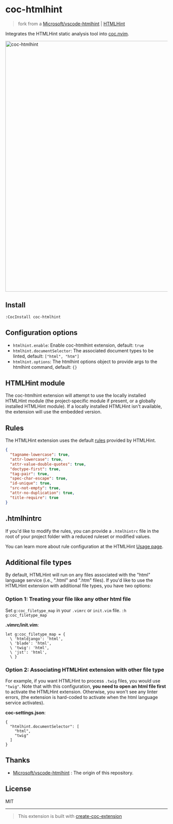 # coc-htmlhint

> fork from a [Microsoft/vscode-htmlhint](https://github.com/Microsoft/vscode-htmlhint) | [HTMLHint](https://marketplace.visualstudio.com/items?itemName=mkaufman.HTMLHint)

Integrates the HTMLHint static analysis tool into [coc.nvim](https://github.com/neoclide/coc.nvim).

<img width="780" alt="coc-htmlhint" src="https://user-images.githubusercontent.com/188642/108600922-232c3b00-73dd-11eb-911a-bee9984c50ab.png">

## Install

`:CocInstall coc-htmlhint`

## Configuration options

- `htmlhint.enable`: Enable coc-htmlhint extension, default: `true`
- `htmlhint.documentSelector`: The associated document types to be linted, default: `["html", "htm"]`
- `htmlhint.options`: The htmlhint options object to provide args to the htmlhint command, default: `{}`

## HTMLHint module

The coc-htmlhint extension will attempt to use the locally installed HTMLHint module (the project-specific module if present, or a globally installed HTMLHint module). If a locally installed HTMLHint isn't available, the extension will use the embedded version.

## Rules

The HTMLHint extension uses the default [rules](https://github.com/htmlhint/HTMLHint/wiki/Usage#about-rules) provided by HTMLHint.

```json
{
  "tagname-lowercase": true,
  "attr-lowercase": true,
  "attr-value-double-quotes": true,
  "doctype-first": true,
  "tag-pair": true,
  "spec-char-escape": true,
  "id-unique": true,
  "src-not-empty": true,
  "attr-no-duplication": true,
  "title-require": true
}
```

## .htmlhintrc

If you'd like to modify the rules, you can provide a `.htmlhintrc` file in the root of your project folder with a reduced ruleset or modified values.

You can learn more about rule configuration at the HTMLHint [Usage page](https://github.com/htmlhint/HTMLHint/wiki/Usage).

## Additional file types

By default, HTMLHint will run on any files associated with the "html" language service (i.e., ".html" and ".htm" files). If you'd like to use the HTMLHint extension with additional file types, you have two options:

### Option 1: Treating your file like any other html file

Set `g:coc_filetype_map` in your `.vimrc` or `init.vim` file. `:h g:coc_filetype_map`

**.vimrc/init.vim**:

```
let g:coc_filetype_map = {
  \ 'htmldjango': 'html',
  \ 'blade': 'html',
  \ 'twig': 'html',
  \ 'jst': 'html',
  \ }
```

### Option 2: Associating HTMLHint extension with other file type

For example, if you want HTMLHint to process `.twig` files, you would use `"twig"`. Note that with this configuration, **you need to open an html file first** to activate the HTMLHint extension. Otherwise, you won't see any linter errors, (the extension is hard-coded to activate when the html language service activates).

**coc-settings.json**:

```
{
  "htmlhint.documentSelector": [
    "html",
    "twig"
  ]
}
```

## Thanks

- [Microsoft/vscode-htmlhint](https://github.com/Microsoft/vscode-htmlhint) : The origin of this repository.

## License

MIT

---

> This extension is built with [create-coc-extension](https://github.com/fannheyward/create-coc-extension)

